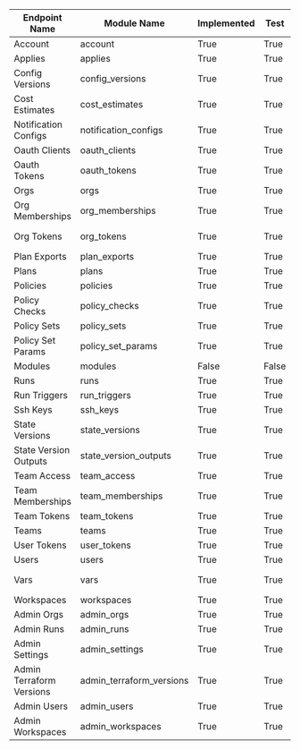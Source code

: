 | Endpoint Name            | Module Name              | Implemented   | Test   | Docs   | Spec                                                                     |
|--------------------------|--------------------------|---------------|--------|--------|--------------------------------------------------------------------------|
| Account                  | account                  | True          | True   | True   | https://www.terraform.io/docs/cloud/api/account.html                     |
| Applies                  | applies                  | True          | True   | True   | https://www.terraform.io/docs/cloud/api/applies.html                     |
| Config Versions          | config_versions          | True          | True   | True   | https://www.terraform.io/docs/cloud/api/configuration-versions.html      |
| Cost Estimates           | cost_estimates           | True          | True   | True   | https://www.terraform.io/docs/cloud/api/cost-estimates.html              |
| Notification Configs     | notification_configs     | True          | True   | True   | https://www.terraform.io/docs/cloud/api/notification-configurations.html |
| Oauth Clients            | oauth_clients            | True          | True   | True   | https://www.terraform.io/docs/cloud/api/oauth-clients.html               |
| Oauth Tokens             | oauth_tokens             | True          | True   | True   | https://www.terraform.io/docs/cloud/api/oauth-tokens.html                |
| Orgs                     | orgs                     | True          | True   | True   | https://www.terraform.io/docs/cloud/api/organizations.html               |
| Org Memberships          | org_memberships          | True          | True   | True   | https://www.terraform.io/docs/cloud/api/organization-memberships.html    |
| Org Tokens               | org_tokens               | True          | True   | True   | https://www.terraform.io/docs/cloud/api/organization-tokens.html         |
| Plan Exports             | plan_exports             | True          | True   | True   | https://www.terraform.io/docs/cloud/api/plan-exports.html                |
| Plans                    | plans                    | True          | True   | True   | https://www.terraform.io/docs/cloud/api/plans.html                       |
| Policies                 | policies                 | True          | True   | True   | https://www.terraform.io/docs/cloud/api/policies.html                    |
| Policy Checks            | policy_checks            | True          | True   | True   | https://www.terraform.io/docs/cloud/api/policy-checks.html               |
| Policy Sets              | policy_sets              | True          | True   | True   | https://www.terraform.io/docs/cloud/api/policy-sets.html                 |
| Policy Set Params        | policy_set_params        | True          | True   | True   | https://www.terraform.io/docs/cloud/api/policy-set-params.html           |
| Modules                  | modules                  | False         | False  | False  | https://www.terraform.io/docs/cloud/api/modules.html                     |
| Runs                     | runs                     | True          | True   | True   | https://www.terraform.io/docs/cloud/api/run.html                         |
| Run Triggers             | run_triggers             | True          | True   | True   | https://www.terraform.io/docs/cloud/api/run-triggers.html                |
| Ssh Keys                 | ssh_keys                 | True          | True   | True   | https://www.terraform.io/docs/cloud/api/ssh-keys.html                    |
| State Versions           | state_versions           | True          | True   | True   | https://www.terraform.io/docs/cloud/api/state-versions.html              |
| State Version Outputs    | state_version_outputs    | True          | True   | True   | https://www.terraform.io/docs/cloud/api/state-version-outputs.html       |
| Team Access              | team_access              | True          | True   | True   | https://www.terraform.io/docs/cloud/api/team-access.html                 |
| Team Memberships         | team_memberships         | True          | True   | True   | https://www.terraform.io/docs/cloud/api/team-members.html                |
| Team Tokens              | team_tokens              | True          | True   | True   | https://www.terraform.io/docs/cloud/api/team-tokens.html                 |
| Teams                    | teams                    | True          | True   | True   | https://www.terraform.io/docs/cloud/api/teams.html                       |
| User Tokens              | user_tokens              | True          | True   | True   | https://www.terraform.io/docs/cloud/api/user-tokens.html                 |
| Users                    | users                    | True          | True   | True   | https://www.terraform.io/docs/cloud/api/users.html                       |
| Vars                     | vars                     | True          | True   | True   | https://www.terraform.io/docs/cloud/api/workspace-variables.html         |
| Workspaces               | workspaces               | True          | True   | True   | https://www.terraform.io/docs/cloud/api/workspaces.html                  |
| Admin Orgs               | admin_orgs               | True          | True   | True   | https://www.terraform.io/docs/cloud/api/admin/organizations.html         |
| Admin Runs               | admin_runs               | True          | True   | True   | https://www.terraform.io/docs/cloud/api/admin/runs.html                  |
| Admin Settings           | admin_settings           | True          | True   | True   | https://www.terraform.io/docs/cloud/api/admin/settings.html              |
| Admin Terraform Versions | admin_terraform_versions | True          | True   | True   | https://www.terraform.io/docs/cloud/api/admin/terraform-versions.html    |
| Admin Users              | admin_users              | True          | True   | True   | https://www.terraform.io/docs/cloud/api/admin/users.html                 |
| Admin Workspaces         | admin_workspaces         | True          | True   | True   | https://www.terraform.io/docs/cloud/api/admin/workspaces.html            |